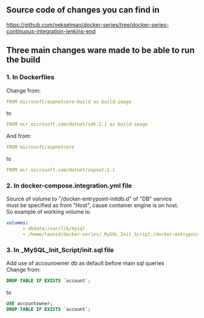 ## Source code of changes you can find in
https://github.com/vekselman/docker-series/tree/docker-series-continuous-integration-jenkins-end

## Three main changes ware made to be able to run the build

### 1. In Dockerfiles
Change from:
```yaml
FROM microsoft/aspnetcore-build as build-image
```
to
```yaml
FROM mcr.microsoft.com/dotnet/sdk:2.1 as build-image
```
And from:
```yaml
FROM microsoft/aspnetcore
```
to
```yaml
FROM mcr.microsoft.com/dotnet/aspnet:2.1
```

### 2. In docker-compose.integration.yml file
Source of volume to "/docker-entrypoint-initdb.d" of "DB" service   
must be specified as from "Host", cause container engine is on host.   
So example of working volume is:
```yaml
volumes:
      - dbdata:/var/lib/mysql
      - /home/leonid/docker-series/_MySQL_Init_Script:/docker-entrypoint-initdb.d
```
### 3. In _MySQL_Init_Script/init.sql file
Add use of accounowner db as default before main sql queries   
Change from:
```sql
DROP TABLE IF EXISTS `account`;
```
to
```sql
USE accountowner;
DROP TABLE IF EXISTS `account`;
```
